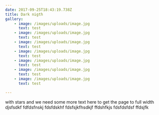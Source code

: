 ```yaml
---
date: 2017-09-25T18:43:19.738Z
title: Dark nigth
gallery:
    - image: /images/uploads/image.jpg
      text: test
    - image: /images/uploads/image.jpg
      text: test
    - image: /images/uploads/image.jpg
      text: test
    - image: /images/uploads/image.jpg
      text: test
    - image: /images/uploads/image.jpg
      text: test
    - image: /images/uploads/image.jpg
      text: test
    - image: /images/uploads/image.jpg
      text: test

---
```

with stars and we need some more text here to get the page to full width djsfsdkf fdfdsfnskj fdsfdskhf fdsfsjkfhsdkjf ffdshfkjs fdsfdsfdsf
ffdsjfk
